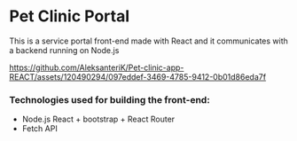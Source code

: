# Pet Clinic Portal

This is a service portal front-end made with React and it communicates with a backend running on Node.js

https://github.com/AleksanteriK/Pet-clinic-app-REACT/assets/120490294/097eddef-3469-4785-9412-0b01d86eda7f

### Technologies used for building the front-end: 

- Node.js React + bootstrap + React Router
- Fetch API
